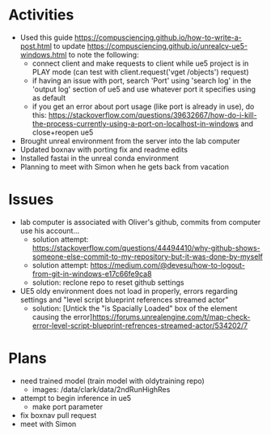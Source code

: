 # Activities

* Used this guide https://compusciencing.github.io/how-to-write-a-post.html to update https://compusciencing.github.io/unrealcv-ue5-windows.html to note the following:
  * connect client and make requests to client while ue5 project is in PLAY mode (can test with client.request('vget /objects') request)
  * if having an issue with port, search 'Port' using 'search log' in the 'output log' section of ue5 and use whatever port it specifies using as default
  * if you get an error about port usage (like port is already in use), do this: https://stackoverflow.com/questions/39632667/how-do-i-kill-the-process-currently-using-a-port-on-localhost-in-windows and close+reopen ue5
* Brought unreal environment from the server into the lab computer
* Updated boxnav with porting fix and readme edits
* Installed fastai in the unreal conda environment
* Planning to meet with Simon when he gets back from vacation 

# Issues

* lab computer is associated with Oliver's github, commits from computer use his account...
  * solution attempt: https://stackoverflow.com/questions/44494410/why-github-shows-someone-else-commit-to-my-repository-but-it-was-done-by-myself
  * solution attempt: https://medium.com/@devesu/how-to-logout-from-git-in-windows-e17c66fe9ca8
  * solution: reclone repo to reset github settings
* UE5 oldy environment does not load in properly, errors regarding settings and "level script blueprint references streamed actor"
  * solution: [Untick the "is Spacially Loaded" box of the element causing the error]https://forums.unrealengine.com/t/map-check-error-level-script-blueprint-refrences-streamed-actor/534202/7

# Plans
* need trained model (train model with oldytraining repo)
    * images: /data/clark/data/2ndRunHighRes
* attempt to begin inference in ue5
  * make port parameter
* fix boxnav pull request
* meet with Simon

